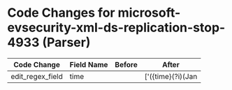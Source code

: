 # Code Changes for microsoft-evsecurity-xml-ds-replication-stop-4933 (Parser)

| Code Change | Field Name | Before | After |
|-------------|------------|--------|-------|
| edit_regex_field | time |  | ['({time}(?i)(Jan|Feb|Mar|Apr|May|Jun|Jul|Aug|Sep|Oct|Nov|Dec) \d{1,2} \d{1,2}:\d{1,2}:\d{1,2} 20\d{2})', '({time}\d+-\d+-\d+T\d+:\d+:\d+)', 'SystemTime=(\'|")({time}\d\d\d\d-\d\d-\d\dT\d\d:\d\d:\d\d)', 'SystemTime=(\'|")({time}\d\d\d\d-\d\d-\d\dT\d\d:\d\d:\d\d.\d{1,9}Z)', '\srt=({time}\d{13})'] |